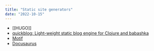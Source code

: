 ```yaml
---
title: "Static site generators"
date: "2022-10-15"
---
```


- [[HUGO]]
- [quickblog: Light-weight static blog engine for Clojure and babashka](https://github.com/borkdude/quickblog)
- [Motif](https://motif.land/)
- [Docusaurus](https://docusaurus.io/)
